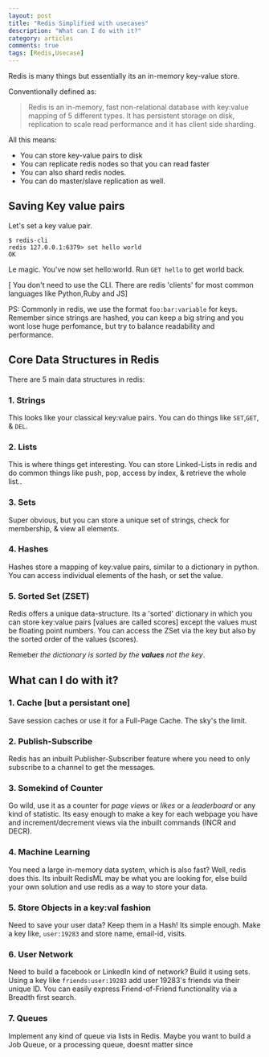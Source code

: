 ```yaml
---
layout: post
title: "Redis Simplified with usecases"
description: "What can I do with it?"
category: articles
comments: true
tags: [Redis,Usecase]
---
```


Redis is many things but essentially its an in-memory key-value store.

Conventionally defined as:
> Redis is an in-memory, fast non-relational database with key:value mapping of 5 different types. It has persistent storage on disk, replication to scale read performance and it has client side sharding.

All this means:
- You can store key-value pairs to disk
- You can replicate redis nodes so that you can read faster
- You can also shard redis nodes.
- You can do master/slave replication as well.

## Saving Key value pairs
Let's set a key value pair.

```
$ redis-cli
redis 127.0.0.1:6379> set hello world
OK
```

Le magic. You've now set hello:world.
Run `GET hello` to get world back.

[ You don't need to use the CLI. There are redis 'clients' for most common languages like Python,Ruby and JS]

PS: Commonly in redis, we use the format `foo:bar:variable` for keys. Remember since strings are hashed, you can keep a big string and you wont lose huge perfomance, but try to balance readability and performance.

## Core Data Structures in Redis
There are 5 main data structures in redis:  

### 1. Strings

This looks like your classical key:value pairs. You can do things like `SET`,`GET`, & `DEL`.

### 2. Lists

This is where things get interesting. You can store Linked-Lists in redis and do common things like push, pop, access by index, & retrieve the whole list.. 

### 3. Sets

Super obvious, but you can store a unique set of strings, check  for membership, & view all elements.

### 4. Hashes 
Hashes store a mapping of key:value pairs, similar to a dictionary in python. You can access individual elements of the hash, or set the value.

### 5. Sorted Set (ZSET)

Redis offers a unique data-structure. Its a 'sorted' dictionary in which you can store key:value pairs [values are called scores] except the values must be floating point numbers. You can access the ZSet via the key but also by the sorted order of the values (scores).

Remeber *the dictionary is sorted by the* ***values*** *not the key*.

## What can I do with it?

### 1. Cache [but a persistant one]
Save session caches or use it for a Full-Page Cache. The sky's the limit.

### 2. Publish-Subscribe
Redis has an inbuilt Publisher-Subscriber feature where you need to only subscribe to a channel to get the messages.

### 3. Somekind of Counter 
Go wild, use it as a counter for *page views* or *likes* or a *leaderboard* or any kind of statistic. Its easy enough to make a key for each webpage you have and increment/decrement views via the inbuilt commands (INCR and DECR).

### 4. Machine Learning
You need a large in-memory data system, which is also fast? Well, redis does this. Its inbuilt RedisML may be what you are looking for, else build your own solution and use redis as a way to store your data.

### 5. Store Objects in a key:val fashion
Need to save your user data? Keep them in a Hash! Its simple enough. Make a key like, `user:19283` and store name, email-id, visits.

### 6. User Network
Need to build a facebook or LinkedIn kind of network? Build it using sets. Using a key like `friends:user:19283` add user 19283's friends via their unique ID. You can easily express Friend-of-Friend functionality via a Breadth first search.

### 7. Queues
Implement any kind of queue via lists in Redis. Maybe you want to build a Job Queue, or a processing queue, doesnt matter since



